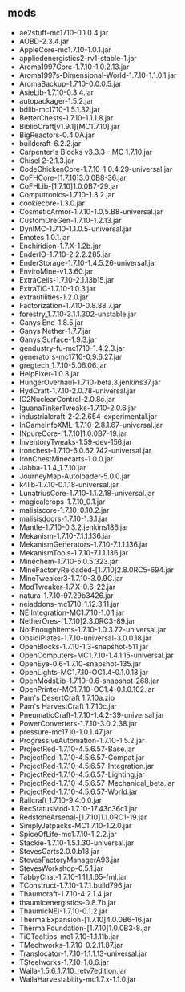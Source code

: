 ## mods
* ae2stuff-mc1710-0.1.0.4.jar
* AOBD-2.3.4.jar
* AppleCore-mc1.7.10-1.0.1.jar
* appliedenergistics2-rv1-stable-1.jar
* Aroma1997Core-1.7.10-1.0.2.13.jar
* Aroma1997s-Dimensional-World-1.7.10-1.1.0.1.jar
* AromaBackup-1.7.10-0.0.0.5.jar
* AsieLib-1.7.10-0.3.4.jar
* autopackager-1.5.2.jar
* bdlib-mc1710-1.5.1.32.jar
* BetterChests-1.7.10-1.1.1.8.jar
* BiblioCraft[v1.9.1][MC1.7.10].jar
* BigReactors-0.4.0A.jar
* buildcraft-6.2.2.jar
* Carpenter's Blocks v3.3.3 - MC 1.7.10.jar
* Chisel 2-2.1.3.jar
* CodeChickenCore-1.7.10-1.0.4.29-universal.jar
* CoFHCore-[1.7.10]3.0.0B8-36.jar
* CoFHLib-[1.7.10]1.0.0B7-29.jar
* Computronics-1.7.10-1.3.2.jar
* cookiecore-1.3.0.jar
* CosmeticArmor-1.7.10-1.0.5.B8-universal.jar
* CustomOreGen-1.7.10-1.2.13.jar
* DynIMC-1.7.10-1.1.0.5-universal.jar
* Emotes 1.0.1.jar
* Enchiridion-1.7.X-1.2b.jar
* EnderIO-1.7.10-2.2.2.285.jar
* EnderStorage-1.7.10-1.4.5.26-universal.jar
* EnviroMine-v1.3.60.jar
* ExtraCells-1.7.10-2.1.13b15.jar
* ExtraTiC-1.7.10-1.0.3.jar
* extrautilities-1.2.0.jar
* Factorization-1.7.10-0.8.88.7.jar
* forestry_1.7.10-3.1.1.302-unstable.jar
* Ganys End-1.8.5.jar
* Ganys Nether-1.7.7.jar
* Ganys Surface-1.9.3.jar
* gendustry-fu-mc1710-1.4.2.3.jar
* generators-mc1710-0.9.6.27.jar
* gregtech_1.7.10-5.06.06.jar
* HelpFixer-1.0.3.jar
* HungerOverhaul-1.7.10-beta.3.jenkins37.jar
* HydCraft-1.7.10-2.0.78-universal.jar
* IC2NuclearControl-2.0.8c.jar
* IguanaTinkerTweaks-1.7.10-2.0.6.jar
* industrialcraft-2-2.2.654-experimental.jar
* InGameInfoXML-1.7.10-2.8.1.67-universal.jar
* INpureCore-[1.7.10]1.0.0B7-19.jar
* InventoryTweaks-1.59-dev-156.jar
* ironchest-1.7.10-6.0.62.742-universal.jar
* IronChestMinecarts-1.0.0.jar
* Jabba-1.1.4_1.7.10.jar
* JourneyMap-Autoloader-5.0.0.jar
* k4lib-1.7.10-0.1.18-universal.jar
* LunatriusCore-1.7.10-1.1.2.18-universal.jar
* magicalcrops-1.7.10_0.1.jar
* malisiscore-1.7.10-0.10.2.jar
* malisisdoors-1.7.10-1.3.1.jar
* Mantle-1.7.10-0.3.2.jenkins186.jar
* Mekanism-1.7.10-7.1.1.136.jar
* MekanismGenerators-1.7.10-7.1.1.136.jar
* MekanismTools-1.7.10-7.1.1.136.jar
* Minechem-1.7.10-5.0.5.323.jar
* MineFactoryReloaded-[1.7.10]2.8.0RC5-694.jar
* MineTweaker3-1.7.10-3.0.9C.jar
* ModTweaker-1.7.X-0.6-22.jar
* natura-1.7.10-97.29b3426.jar
* neiaddons-mc1710-1.12.3.11.jar
* NEIIntegration-MC1.7.10-1.0.1.jar
* NetherOres-[1.7.10]2.3.0RC3-89.jar
* NotEnoughItems-1.7.10-1.0.3.72-universal.jar
* ObsidiPlates-1.7.10-universal-3.0.0.18.jar
* OpenBlocks-1.7.10-1.3-snapshot-511.jar
* OpenComputers-MC1.7.10-1.4.1.15-universal.jar
* OpenEye-0.6-1.7.10-snapshot-135.jar
* OpenLights-MC1.7.10-OC1.4-0.1.0.18.jar
* OpenModsLib-1.7.10-0.6-snapshot-268.jar
* OpenPrinter-MC1.7.10-OC1.4-0.1.0.102.jar
* Pam's DesertCraft 1.7.10a.zip
* Pam's HarvestCraft 1.7.10c.jar
* PneumaticCraft-1.7.10-1.4.2-39-universal.jar
* PowerConverters-1.7.10-3.0.2.38.jar
* pressure-mc1710-1.0.1.47.jar
* ProgressiveAutomation-1.7.10-1.5.2.jar
* ProjectRed-1.7.10-4.5.6.57-Base.jar
* ProjectRed-1.7.10-4.5.6.57-Compat.jar
* ProjectRed-1.7.10-4.5.6.57-Integration.jar
* ProjectRed-1.7.10-4.5.6.57-Lighting.jar
* ProjectRed-1.7.10-4.5.6.57-Mechanical_beta.jar
* ProjectRed-1.7.10-4.5.6.57-World.jar
* Railcraft_1.7.10-9.4.0.0.jar
* RecStatusMod-1.7.10-17.43c36c1.jar
* RedstoneArsenal-[1.7.10]1.1.0RC1-19.jar
* SimplyJetpacks-MC1.7.10-1.2.0.jar
* SpiceOfLife-mc1.7.10-1.2.2.jar
* Stackie-1.7.10-1.5.1.30-universal.jar
* StevesCarts2.0.0.b18.jar
* StevesFactoryManagerA93.jar
* StevesWorkshop-0.5.1.jar
* TabbyChat-1.7.10-1.11.1.65-fml.jar
* TConstruct-1.7.10-1.7.1.build796.jar
* Thaumcraft-1.7.10-4.2.1.4.jar
* thaumicenergistics-0.8.7b.jar
* ThaumicNEI-1.7.10-0.1.2.jar
* ThermalExpansion-[1.7.10]4.0.0B6-16.jar
* ThermalFoundation-[1.7.10]1.0.0B3-8.jar
* TiCTooltips-mc1.7.10-1.1.11b.jar
* TMechworks-1.7.10-0.2.11.87.jar
* Translocator-1.7.10-1.1.1.13-universal.jar
* TSteelworks-1.7.10-1.0.6.jar
* Waila-1.5.6_1.7.10_retv7edition.jar
* WailaHarvestability-mc1.7.x-1.1.0.jar
